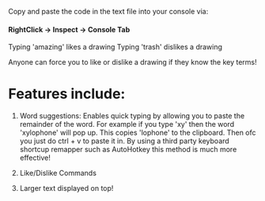 Copy and paste the code in the text file into your console via:
#### RightClick -> Inspect -> Console Tab

Typing 'amazing' likes a drawing
Typing 'trash' dislikes a drawing

Anyone can force you to like or dislike a drawing if they know the key terms!

# Features include:
1) Word suggestions: Enables quick typing by allowing you to paste the remainder of the word. For example if you type 'xy' then the word 'xylophone' will pop up. This copies 'lophone' to the clipboard. Then ofc you just do ctrl + v to paste it in. By using a third party keyboard shortcup remapper such as AutoHotkey this method is much more effective!

3) Like/Dislike Commands

4) Larger text displayed on top!
